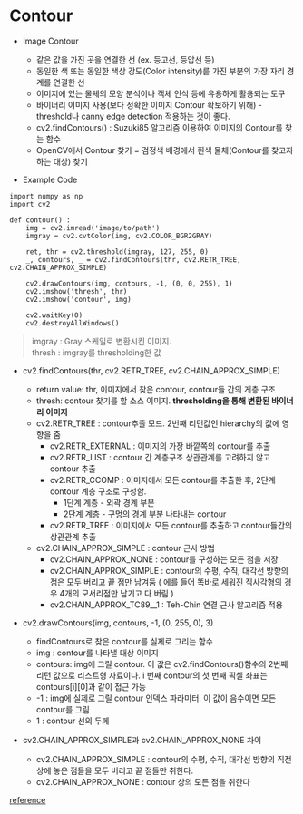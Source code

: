 # Contour
- Image Contour
    * 같은 값을 가진 곳을 연결한 선 (ex. 등고선, 등압선 등)
    * 동일한 색 또는 동일한 색상 강도(Color intensity)를 가진 부분의 가장 자리 경계를 연결한 선
    * 이미지에 있는 물체의 모양 분석이나 객체 인식 등에 유용하게 활용되는 도구
    * 바이너리 이미지 사용(보다 정확한 이미지 Contour 확보하기 위해) - threshold나 canny edge detection 적용하는 것이 좋다.
    * cv2.findContours() : Suzuki85 알고리즘 이용하여 이미지의 Contour를 찾는 함수
    * OpenCV에서 Contour 찾기 = 검정색 배경에서 흰색 물체(Contour를 찾고자 하는 대상) 찾기

- Example Code
```
import numpy as np
import cv2

def contour() :
    img = cv2.imread('image/to/path')
    imgray = cv2.cvtColor(img, cv2.COLOR_BGR2GRAY)

    ret, thr = cv2.threshold(imgray, 127, 255, 0)
    _, contours, _ = cv2.findContours(thr, cv2.RETR_TREE, cv2.CHAIN_APPROX_SIMPLE)

    cv2.drawContours(img, contours, -1, (0, 0, 255), 1)
    cv2.imshow('thresh', thr)
    cv2.imshow('contour', img)

    cv2.waitKey(0)
    cv2.destroyAllWindows()
```
> imgray : Gray 스케일로 변환시킨 이미지.<br>
> thresh : imgray를 thresholding한 값<br>

- cv2.findContours(thr, cv2.RETR_TREE, cv2.CHAIN_APPROX_SIMPLE)
    - return value: thr, 이미지에서 찾은 contour, contour들 간의 게층 구조
    - thresh: contour 찾기를 할 소스 이미지. **thresholding을 통해 변환된 바이너리 이미지**
    - cv2.RETR_TREE : contour추출 모드. 2번째 리턴값인 hierarchy의 값에 영향을 줌
        - cv2.RETR_EXTERNAL : 이미지의 가장 바깥쪽의 contour를 추출
        - cv2.RETR_LIST : contour 간 계층구조 상관관계를 고려하지 않고 contour 추출
        - cv2.RETR_CCOMP : 이미지에서 모든 contour를 추출한 후, 2단계 contour 계층 구조로 구성함. 
            - 1단계 계층 - 외곽 경계 부분
            - 2단계 계층 - 구멍의 경계 부분 나타내는 contour
        - cv2.RETR_TREE : 이미지에서 모든 contour를 추출하고 contour들간의 상관관계 추출
    - cv2.CHAIN_APPROX_SIMPLE : contour 근사 방법
        - cv2.CHAIN_APPROX_NONE : contour를 구성하는 모든 점을 저장
        - cv2.CHAIN_APPROX_SIMPLE : contour의 수평, 수직, 대각선 방향의 점은 모두 버리고 끝 점만 남겨둠 ( 에를 들어 똑바로 세워진 직사각형의 경우 4개의 모서리점만 남기고 다 버림 )
        - cv2.CHAIN_APPROX_TC89__1 : Teh-Chin 연결 근사 알고리즘 적용

- cv2.drawContours(img, contours, -1, (0, 255, 0), 3)
    - findContours로 찾은 contour를 실제로 그리는 함수
    - img : contour를 나타낼 대상 이미지
    - contours: img에 그릴 contour. 이 값은 cv2.findContours()함수의 2번째 리턴 값으로 리스트형 자료이다. i 번째 contour의 첫 번째 픽셀 좌표는 contours[i][0]과 같이 접근 가능
    - -1 : img에 실제로 그릴 contour 인덱스 파라미터. 이 값이 음수이면 모든 contour를 그림
    - 1 : contour 선의 두께

- cv2.CHAIN_APPROX_SIMPLE과 cv2.CHAIN_APPROX_NONE 차이
    - cv2.CHAIN_APPROX_SIMPLE : contour의 수평, 수직, 대각선 방향의 직전상에 놓은 점들을 모두 버리고 끝 점들만 취한다.
    - cv2.CHAIN_APPROX_NONE : contour 상의 모든 점을 취한다

[reference](http://blog.naver.com/PostView.nhn?blogId=samsjang&logNo=220516697251&parentCategoryNo=&categoryNo=66&viewDate=&isShowPopularPosts=false&from=postView)